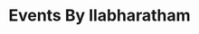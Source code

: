 ---
layout: post-index
title: Events By Ilabharatham
excerpt: "If You Light A Lamp For Somebody It Will Also Brighten Your Path"
---